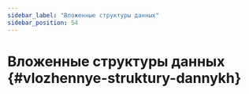 ```yaml
---
sidebar_label: "Вложенные структуры данных"
sidebar_position: 54
---
```


# Вложенные структуры данных {#vlozhennye-struktury-dannykh}

